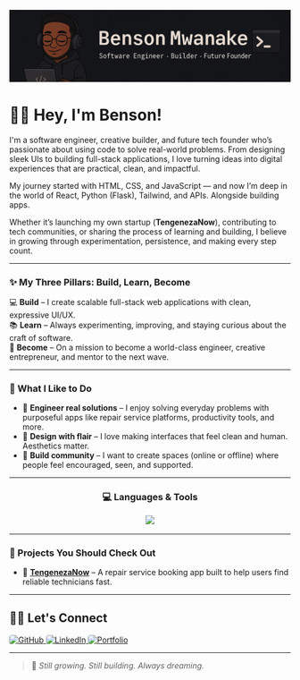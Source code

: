 ![GitHub Banner](banner.png)

# 👋🏾 Hey, I'm Benson!
I'm a software engineer, creative builder, and future tech founder who’s passionate about using code to solve real-world problems. From designing sleek UIs to building full-stack applications, I love turning ideas into digital experiences that are practical, clean, and impactful.

My journey started with HTML, CSS, and JavaScript — and now I’m deep in the world of React, Python (Flask), Tailwind, and APIs. Alongside building apps.

Whether it’s launching my own startup (**TengenezaNow**), contributing to tech communities, or sharing the process of learning and building, I believe in growing through experimentation, persistence, and making every step count.

---

### ✨ My Three Pillars: Build, Learn, Become

💻 **Build** – I create scalable full-stack web applications with clean, expressive UI/UX.  
📚 **Learn** – Always experimenting, improving, and staying curious about the craft of software.  
🚀 **Become** – On a mission to become a world-class engineer, creative entrepreneur, and mentor to the next wave.

---

### 💫 What I Like to Do

- 🔧 **Engineer real solutions** – I enjoy solving everyday problems with purposeful apps like repair service platforms, productivity tools, and more.  
- 🎨 **Design with flair** – I love making interfaces that feel clean and human. Aesthetics matter.  
- 🧠 **Build community** – I want to create spaces (online or offline) where people feel encouraged, seen, and supported.

---

<div align="center">
  <h3>💻 Languages & Tools</h3>
  <a href="https://skillicons.dev">
    <img src="https://skillicons.dev/icons?i=html,css,javascript,react,tailwind,python,flask,mysql,git,github,linux,vscode&perline=6" />
  </a>
</div>

---

### 📌 Projects You Should Check Out

- 🔧 [**TengenezaNow**](#) – A repair service booking app built to help users find reliable technicians fast.

---

## 🤝🏾 Let's Connect

<a href="https://github.com/Benson-Mwanake">
    <img 
        src="https://img.shields.io/badge/GitHub-000?style=for-the-badge&logo=github&logoColor=white"
        alt="GitHub"
        style="border-radius: 4px;"
    >
</a>
<a href="https://linkedin.com/in/benson-mwanake-760004365">
    <img 
        src="https://img.shields.io/badge/LinkedIn-0077B5?style=for-the-badge&logo=linkedin&logoColor=white"
        alt="LinkedIn"
        style="border-radius: 4px;"
    >
</a>
<a href="https://yourportfolio.com">
    <img 
        src="https://img.shields.io/badge/Portfolio-222?style=for-the-badge&logo=vercel&logoColor=white"
        alt="Portfolio"
        style="border-radius: 4px;"
    >
</a>

---

> 🌱 *Still growing. Still building. Always dreaming.*